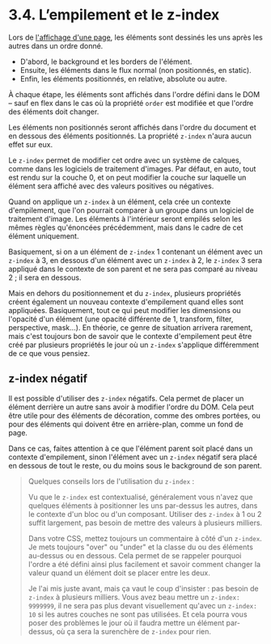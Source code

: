 # 3.4. L’empilement et le z-index

Lors de [l'affichage d'une page](02-affichage-page.md), les éléments sont dessinés les uns après les autres dans un ordre donné.

- D'abord, le background et les borders de l'élément.
- Ensuite, les éléments dans le flux normal (non positionnés, en static).
- Enfin, les éléments positionnés, en relative, absolute ou autre.

À chaque étape, les éléments sont affichés dans l'ordre défini dans le DOM – sauf en flex dans le cas où la propriété `order` est modifiée et que l'ordre des éléments doit changer.

Les éléments non positionnés seront affichés dans l'ordre du document et en dessous des éléments positionnés. La propriété `z-index` n'aura aucun effet sur eux.

Le `z-index` permet de modifier cet ordre avec un système de calques, comme dans les logiciels de traitement d'images. Par défaut, en auto, tout est rendu sur la couche 0, et on peut modifier la couche sur laquelle un élément sera affiché avec des valeurs positives ou négatives.

Quand on applique un `z-index` à un élément, cela crée un contexte d'empilement, que l'on pourrait comparer à un groupe dans un logiciel de traitement d'image. Les éléments à l'intérieur seront empilés selon les mêmes règles qu'énoncées précédemment, mais dans le cadre de cet élément uniquement.

Basiquement, si on a un élément de `z-index` 1 contenant un élément avec un `z-index` à 3, en dessous d'un élément avec un `z-index` à 2, le `z-index` 3 sera appliqué dans le contexte de son parent et ne sera pas comparé au niveau 2 ; il sera en dessous.

Mais en dehors du positionnement et du `z-index`, plusieurs propriétés créent également un nouveau contexte d'empilement quand elles sont appliquées. Basiquement, tout ce qui peut modifier les dimensions ou l'opacité d'un élément (une opacité différente de 1, transform, filter, perspective, mask…). En théorie, ce genre de situation arrivera rarement, mais c'est toujours bon de savoir que le contexte d'empilement peut être créé par plusieurs propriétés le jour où un `z-index` s'applique différemment de ce que vous pensiez.

## z-index négatif

Il est possible d'utiliser des `z-index` négatifs. Cela permet de placer un élément derrière un autre sans avoir à modifier l'ordre du DOM. Cela peut être utile pour des éléments de décoration, comme des ombres portées, ou pour des éléments qui doivent être en arrière-plan, comme un fond de page.

Dans ce cas, faites attention à ce que l'élément parent soit placé dans un contexte d'empilement, sinon l'élément avec un `z-index` négatif sera placé en dessous de tout le reste, ou du moins sous le background de son parent.

> Quelques conseils lors de l'utilisation du `z-index` :
>
> Vu que le `z-index` est contextualisé, généralement vous n'avez que quelques éléments à positionner les uns par-dessus les autres, dans le contexte d'un bloc ou d'un composant. Utiliser des `z-index` à 1 ou 2 suffit largement, pas besoin de mettre des valeurs à plusieurs milliers.
>
> Dans votre CSS, mettez toujours un commentaire à côté d'un `z-index`. Je mets toujours "over" ou "under" et la classe du ou des éléments au-dessus ou en dessous. Cela permet de se rappeler pourquoi l'ordre a été défini ainsi plus facilement et savoir comment changer la valeur quand un élément doit se placer entre les deux.
>
> Je l'ai mis juste avant, mais ça vaut le coup d'insister : pas besoin de `z-index` à plusieurs milliers. Vous avez beau mettre un `z-index: 9999999`, il ne sera pas plus devant visuellement qu'avec un `z-index: 10` si les autres couches ne sont pas utilisées. Et cela pourra vous poser des problèmes le jour où il faudra mettre un élément par-dessus, où ça sera la surenchère de `z-index` pour rien.
